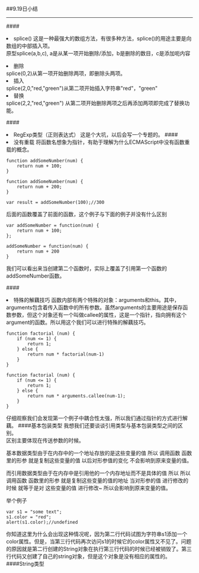 ##9.19日小结
*********
####<li>splice()
这是一种最强大的数组方法，有很多种方法，splice()的用途主要是向数组的中部插入项。</br>
原型splice(a,b,c), a是从某一项开始删除/添加，b是删除的数目，c是添加呃内容

<li>删除</br>
splice(0,2)从第一项开始删除两项，即删除头两项。
</br>
<li>插入</br>
splice(2,0,"red,"green")从第二项开始插入字符串"red"，"green"
</br>
<li>替换</br>
splice(2,2,"red,"green") 从第二项开始删除两项之后再添加两项即完成了替换功能。
</br>


####<li>RegExp类型（正则表达式）
这是个大坑，以后会写一个专题的。
####<li>没有重载
将函数名想象为指针，有助于理解为什么ECMAScript中没有函数重载的概念。</br>

````
function addSomeNumber(num) {
	return num + 100;
}

function addSomeNumber(num) {
	return num + 200;
}

var result = addSomeNumber(100);//300
````
后面的函数覆盖了前面的函数，这个例子与下面的例子并没有什么区别

````
var addSomeNumber = function(num) {
	return num + 100;
};

addSomeNumber = function(num) {
	return num + 200
}
````
我们可以看出来当创建第二个函数时，实际上覆盖了引用第一个函数的addSomeNumber函数。

####<li>特殊的解藕技巧
函数内部有两个特殊的对象：arguments和this。其中，arguments包含着传入函数中的所有参数。虽然arguments的主要用途是保存函数参数，但这个对象还有一个叫做callee的属性，这是一个指针，指向拥有这个argument的函数。所以用这个我们可以进行特殊的解藕技巧。</br>

````
function factorial (num) {
	if (num <= 1) {
		return 1;
	} else {
		return num * factorial(num-1)
	}
}
````

`````
function factorial (num) {
	if (num <= 1) {
		return 1;
	} else {
		return num * arguments.callee(num-1);
	}
}
`````
仔细观察我们会发现第一个例子中耦合性太强，所以我们通过指针的方式进行解藕。
####基本包装类型
我想我们还要谈谈引用类型与基本包装类型之间的区别。</br>
区别主要体现在传送参数的时候。</br>

基本数据类型由于在内存中的一个地址存放的是这些变量的值 所以 调用函数 函数里的形参 就是复制这些变量的值 以后对形参值的变化 不会影响到原来变量的值。

而引用数据类型由于在内存中是引用他的一个内存地址而不是具体的值 所以 所以 调用函数 函数里的形参 就是复制这些变量的值的地址 当对形参的值 进行修改的时候 就等于是对 这些变量的值 进行修改~ 所以会影响到原来变量的值。

举个例子

```
var s1 = "some text";
s1.color = "red";
alert(s1.color);//undefined
```

你知道这里为什么会出现这种情况呢，因为第二行代码试图为字符串s1添加一个color属性。但是，当第三行代码再次访问s1的时候它的color属性又不见了。问题的原因就是第二行创建的String对象在执行第三行代码的时候已经被销毁了。第三行代码又创建了自己的string对象，但是这个对象是没有相应的属性的。
####String类型

####
